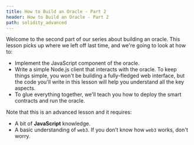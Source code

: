 ```yaml
---
title: How to Build an Oracle - Part 2
header: How to Build an Oracle - Part 2
path: solidity_advanced
---
```


Welcome to the second part of our series about building an oracle. This lesson picks up where we left off last time, and we're going to look at how to:

* Implement the JavaScript component of the oracle.
* Write a simple Node.js client that interacts with the oracle. To keep things simple, you won't be building a fully-fledged web interface, but the code you'll write in this lesson will help you understand all the key aspects.
* To glue everything together, we'll teach you how to deploy the smart contracts and run the oracle.

Note that this is an advanced lesson and it requires:

* A bit of **JavaScript** knowledge.
* A basic understanding of `web3`. If you don’t know how `web3` works, don't worry.
